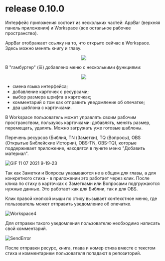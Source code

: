
# release 0.10.0

Интерфейс приложения состоит из нескольких частей: AppBar (верхняя панель приложения) и Workspace (все остальное рабочее пространство).

AppBar отображает ссылку на то, что открыто сейчас в Workspace.
Здесь можно менять книгу и главу.

<p align="center"><img src="https://user-images.githubusercontent.com/74174349/125074047-73bedf00-e0c5-11eb-8134-8232abb2ea94.png">	</p>

В "гамбургер" (☰) добавлено меню с несколькими функциями:
<p align="center"><img src="https://user-images.githubusercontent.com/74174349/125184340-7fc1b280-e225-11eb-827e-c5d22fe8c03c.png">	</p>

 - смена языка интерфейса;
 - добавление карточек с ресурсами;
 - выбор размера шрифта в карточках;
 - комментарий о том как отправить уведомление об опечатке;
 - два шаблона с карточками.

В Workspace пользователь может управлять своим рабочим пространством, пользуясь карточками: добавлять, менять размер, перемещать, удалять. Можно загружать уже готовые шаблоны.


Перечень ресурсов (Библия, TN (Заметки), TQ (Вопросы), OBS (Открытые Библейские Истории), OBS-TN, OBS-TQ), которые поддерживает приложение, находятся в пункте меню "Добавить материал".

![GIF 11 07 2021 9-19-23](https://user-images.githubusercontent.com/74174349/125184793-5dca2f00-e229-11eb-9aca-86720366ce95.gif)

<!-- ![Workspace3](https://user-images.githubusercontent.com/74174349/125075733-af5aa880-e0c7-11eb-8903-ae0db24a075a.png) -->

Так как Заметки и Вопросы указываются не в общем для главы, а для конкретного стиха - в приложении это работает через клик.
После клика по стиху в карточках с Заметками или Вопросами подгружаются нужные данные. Это работает как для Библии, так и для OBS.

Клик правой кнопкой мыши по стиху вызывает контекстное меню, где пользователь может отправить уведомление об опечатке. 

![Workspace4](https://user-images.githubusercontent.com/74174349/125075754-b386c600-e0c7-11eb-97ec-e946d25833bc.png)

Для отправки такого уведомления пользователю необходимо написать свой комментарий.

![SendError](https://user-images.githubusercontent.com/74174349/125076698-e67d8980-e0c8-11eb-857b-f4d0f475d657.png)

После отправки ресурс, книга, глава и номер стиха вместе с текстом стиха и комментарием пользователя попадают в репозиторий.
